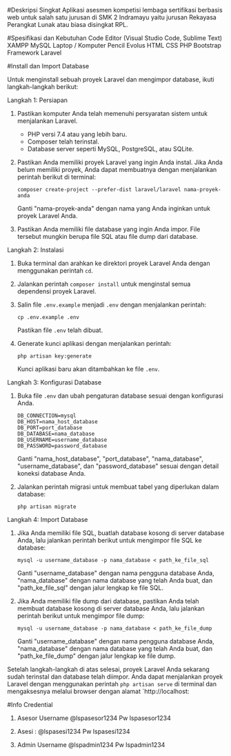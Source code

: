 #Deskripsi Singkat
Aplikasi asesmen kompetisi lembaga sertifikasi berbasis web untuk salah satu jurusan di SMK 2 Indramayu yaitu jurusan Rekayasa Perangkat Lunak atau biasa disingkat RPL.

#Spesifikasi dan Kebutuhan
Code Editor (Visual Studio Code, Sublime Text)
XAMPP
MySQL
Laptop / Komputer
Pencil Evolus
HTML
CSS
PHP
Bootstrap 
Framework Laravel

#Install dan Import Database

Untuk menginstall sebuah proyek Laravel dan mengimpor database, ikuti langkah-langkah berikut:

Langkah 1: Persiapan

1. Pastikan komputer Anda telah memenuhi persyaratan sistem untuk menjalankan Laravel.
   - PHP versi 7.4 atau yang lebih baru.
   - Composer telah terinstal.
   - Database server seperti MySQL, PostgreSQL, atau SQLite.
   
2. Pastikan Anda memiliki proyek Laravel yang ingin Anda instal. Jika Anda belum memiliki proyek, Anda dapat membuatnya dengan menjalankan perintah berikut di terminal:
   ```
   composer create-project --prefer-dist laravel/laravel nama-proyek-anda
   ```
   Ganti "nama-proyek-anda" dengan nama yang Anda inginkan untuk proyek Laravel Anda.

3. Pastikan Anda memiliki file database yang ingin Anda impor. File tersebut mungkin berupa file SQL atau file dump dari database.

Langkah 2: Instalasi

1. Buka terminal dan arahkan ke direktori proyek Laravel Anda dengan menggunakan perintah `cd`.

2. Jalankan perintah `composer install` untuk menginstal semua dependensi proyek Laravel.

3. Salin file `.env.example` menjadi `.env` dengan menjalankan perintah:
   ```
   cp .env.example .env
   ```
   Pastikan file `.env` telah dibuat.

4. Generate kunci aplikasi dengan menjalankan perintah:
   ```
   php artisan key:generate
   ```
   Kunci aplikasi baru akan ditambahkan ke file `.env`.

Langkah 3: Konfigurasi Database

1. Buka file `.env` dan ubah pengaturan database sesuai dengan konfigurasi Anda.
   ```
   DB_CONNECTION=mysql
   DB_HOST=nama_host_database
   DB_PORT=port_database
   DB_DATABASE=nama_database
   DB_USERNAME=username_database
   DB_PASSWORD=password_database
   ```
   Ganti "nama_host_database", "port_database", "nama_database", "username_database", dan "password_database" sesuai dengan detail koneksi database Anda.

2. Jalankan perintah migrasi untuk membuat tabel yang diperlukan dalam database:
   ```
   php artisan migrate
   ```

Langkah 4: Import Database

1. Jika Anda memiliki file SQL, buatlah database kosong di server database Anda, lalu jalankan perintah berikut untuk mengimpor file SQL ke database:
   ```
   mysql -u username_database -p nama_database < path_ke_file_sql
   ```
   Ganti "username_database" dengan nama pengguna database Anda, "nama_database" dengan nama database yang telah Anda buat, dan "path_ke_file_sql" dengan jalur lengkap ke file SQL.

2. Jika Anda memiliki file dump dari database, pastikan Anda telah membuat database kosong di server database Anda, lalu jalankan perintah berikut untuk mengimpor file dump:
   ```
   mysql -u username_database -p nama_database < path_ke_file_dump
   ```
   Ganti "username_database" dengan nama pengguna database Anda, "nama_database" dengan nama database yang telah Anda buat, dan "path_ke_file_dump" dengan jalur lengkap ke file dump.

Setelah langkah-langkah di atas selesai, proyek Laravel Anda sekarang sudah terinstal dan database telah diimpor. Anda dapat menjalankan proyek Laravel dengan menggunakan perintah `php artisan serve` di terminal dan mengaksesnya melalui browser dengan alamat `http://localhost:

#Info Credential
1. Asesor
Username  @lspasesor1234
Pw
lspasesor1234

2. Asesi : 
@lspasesi1234
Pw
lspasesi1234

3. Admin
Username
@lspadmin1234
Pw
lspadmin1234
